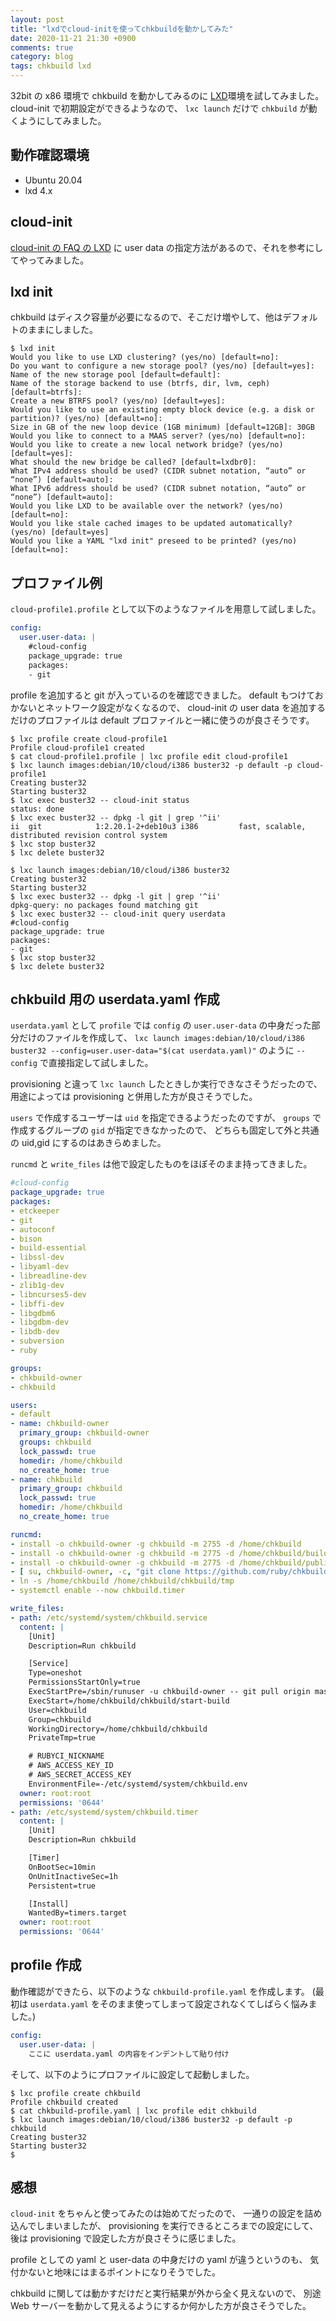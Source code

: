 ```yaml
---
layout: post
title: "lxdでcloud-initを使ってchkbuildを動かしてみた"
date: 2020-11-21 21:30 +0900
comments: true
category: blog
tags: chkbuild lxd
---
```

32bit の x86 環境で chkbuild を動かしてみるのに [LXD](https://linuxcontainers.org/)環境を試してみました。
cloud-init で初期設定ができるようなので、 `lxc launch` だけで `chkbuild` が動くようにしてみました。

<!--more-->

## 動作確認環境

- Ubuntu 20.04
- lxd 4.x

## cloud-init

[cloud-init の FAQ の LXD](https://cloudinit.readthedocs.io/en/latest/topics/faq.html#lxd) に user data の指定方法があるので、それを参考にしてやってみました。

## lxd init

chkbuild はディスク容量が必要になるので、そこだけ増やして、他はデフォルトのままにしました。

```console
$ lxd init
Would you like to use LXD clustering? (yes/no) [default=no]:
Do you want to configure a new storage pool? (yes/no) [default=yes]:
Name of the new storage pool [default=default]:
Name of the storage backend to use (btrfs, dir, lvm, ceph) [default=btrfs]:
Create a new BTRFS pool? (yes/no) [default=yes]:
Would you like to use an existing empty block device (e.g. a disk or partition)? (yes/no) [default=no]:
Size in GB of the new loop device (1GB minimum) [default=12GB]: 30GB
Would you like to connect to a MAAS server? (yes/no) [default=no]:
Would you like to create a new local network bridge? (yes/no) [default=yes]:
What should the new bridge be called? [default=lxdbr0]:
What IPv4 address should be used? (CIDR subnet notation, “auto” or “none”) [default=auto]:
What IPv6 address should be used? (CIDR subnet notation, “auto” or “none”) [default=auto]:
Would you like LXD to be available over the network? (yes/no) [default=no]:
Would you like stale cached images to be updated automatically? (yes/no) [default=yes]
Would you like a YAML "lxd init" preseed to be printed? (yes/no) [default=no]:
```


## プロファイル例

`cloud-profile1.profile` として以下のようなファイルを用意して試しました。

```yaml
config:
  user.user-data: |
    #cloud-config
    package_upgrade: true
    packages:
    - git
```

profile を追加すると git が入っているのを確認できました。
default もつけておかないとネットワーク設定がなくなるので、
cloud-init の user data を追加するだけのプロファイルは default プロファイルと一緒に使うのが良さそうです。

```console
$ lxc profile create cloud-profile1
Profile cloud-profile1 created
$ cat cloud-profile1.profile | lxc profile edit cloud-profile1
$ lxc launch images:debian/10/cloud/i386 buster32 -p default -p cloud-profile1
Creating buster32
Starting buster32
$ lxc exec buster32 -- cloud-init status
status: done
$ lxc exec buster32 -- dpkg -l git | grep '^ii'
ii  git            1:2.20.1-2+deb10u3 i386         fast, scalable, distributed revision control system
$ lxc stop buster32
$ lxc delete buster32
```

```console
$ lxc launch images:debian/10/cloud/i386 buster32
Creating buster32
Starting buster32
$ lxc exec buster32 -- dpkg -l git | grep '^ii'
dpkg-query: no packages found matching git
$ lxc exec buster32 -- cloud-init query userdata
#cloud-config
package_upgrade: true
packages:
- git
$ lxc stop buster32
$ lxc delete buster32
```

## chkbuild 用の userdata.yaml 作成

`userdata.yaml` として `profile` では `config` の `user.user-data` の中身だった部分だけのファイルを作成して、
`lxc launch images:debian/10/cloud/i386 buster32 --config=user.user-data="$(cat userdata.yaml)"`
のように `--config` で直接指定して試しました。

provisioning と違って `lxc launch` したときしか実行できなさそうだったので、
用途によっては provisioning と併用した方が良さそうでした。

`users` で作成するユーザーは `uid` を指定できるようだったのですが、
`groups` で作成するグループの `gid` が指定できなかったので、
どちらも固定して外と共通の uid,gid にするのはあきらめました。

`runcmd` と `write_files` は他で設定したものをほぼそのまま持ってきました。

```yaml
#cloud-config
package_upgrade: true
packages:
- etckeeper
- git
- autoconf
- bison
- build-essential
- libssl-dev
- libyaml-dev
- libreadline-dev
- zlib1g-dev
- libncurses5-dev
- libffi-dev
- libgdbm6
- libgdbm-dev
- libdb-dev
- subversion
- ruby

groups:
- chkbuild-owner
- chkbuild

users:
- default
- name: chkbuild-owner
  primary_group: chkbuild-owner
  groups: chkbuild
  lock_passwd: true
  homedir: /home/chkbuild
  no_create_home: true
- name: chkbuild
  primary_group: chkbuild
  lock_passwd: true
  homedir: /home/chkbuild
  no_create_home: true

runcmd:
- install -o chkbuild-owner -g chkbuild -m 2755 -d /home/chkbuild
- install -o chkbuild-owner -g chkbuild -m 2775 -d /home/chkbuild/build
- install -o chkbuild-owner -g chkbuild -m 2775 -d /home/chkbuild/public_html
- [ su, chkbuild-owner, -c, "git clone https://github.com/ruby/chkbuild /home/chkbuild/chkbuild" ]
- ln -s /home/chkbuild /home/chkbuild/chkbuild/tmp
- systemctl enable --now chkbuild.timer

write_files:
- path: /etc/systemd/system/chkbuild.service
  content: |
    [Unit]
    Description=Run chkbuild

    [Service]
    Type=oneshot
    PermissionsStartOnly=true
    ExecStartPre=/sbin/runuser -u chkbuild-owner -- git pull origin master
    ExecStart=/home/chkbuild/chkbuild/start-build
    User=chkbuild
    Group=chkbuild
    WorkingDirectory=/home/chkbuild/chkbuild
    PrivateTmp=true

    # RUBYCI_NICKNAME
    # AWS_ACCESS_KEY_ID
    # AWS_SECRET_ACCESS_KEY
    EnvironmentFile=-/etc/systemd/system/chkbuild.env
  owner: root:root
  permissions: '0644'
- path: /etc/systemd/system/chkbuild.timer
  content: |
    [Unit]
    Description=Run chkbuild

    [Timer]
    OnBootSec=10min
    OnUnitInactiveSec=1h
    Persistent=true

    [Install]
    WantedBy=timers.target
  owner: root:root
  permissions: '0644'
```

## profile 作成

動作確認ができたら、以下のような `chkbuild-profile.yaml` を作成します。
(最初は `userdata.yaml` をそのまま使ってしまって設定されなくてしばらく悩みました。)

```yaml
config:
  user.user-data: |
    ここに userdata.yaml の内容をインデントして貼り付け
```

そして、以下のようにプロファイルに設定して起動しました。

```console
$ lxc profile create chkbuild
Profile chkbuild created
$ cat chkbuild-profile.yaml | lxc profile edit chkbuild
$ lxc launch images:debian/10/cloud/i386 buster32 -p default -p chkbuild
Creating buster32
Starting buster32
$
```

## 感想

`cloud-init` をちゃんと使ってみたのは始めてだったので、
一通りの設定を詰め込んでしまいましたが、
provisioning を実行できるところまでの設定にして、
後は provisioning で設定した方が良さそうに感じました。

profile としての yaml と user-data の中身だけの yaml が違うというのも、
気付かないと地味にはまるポイントになりそうでした。

chkbuild に関しては動かすだけだと実行結果が外から全く見えないので、
別途 Web サーバーを動かして見えるようにするか何かした方が良さそうでした。
